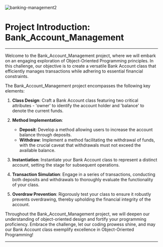 ![banking-management2](https://github.com/NikhilPanda01/Bank_Account_Management/assets/114555468/da99fa4c-fb4c-482d-91fb-d7c68645662c)
# Project Introduction: Bank_Account_Management
---


Welcome to the Bank_Account_Management project, where we will embark on an engaging exploration of Object-Oriented Programming principles. 
In this challenge, our objective is to create a versatile Bank Account class that efficiently manages transactions while adhering to essential financial constraints.

The Bank_Account_Management project encompasses the following key elements:

1. **Class Design**: Craft a Bank Account class featuring two critical attributes - 'owner' to identify the account holder and 'balance' to denote the current funds.

2. **Method Implementation**:
   - **Deposit**: Develop a method allowing users to increase the account balance through deposits.
   - **Withdraw**: Implement a method facilitating the withdrawal of funds, with the crucial caveat that withdrawals must not exceed the available balance.

3. **Instantiation**: Instantiate your Bank Account class to represent a distinct account, setting the stage for subsequent operations.

4. **Transaction Simulation**: Engage in a series of transactions, conducting both deposits and withdrawals to thoroughly evaluate the functionality of your class.

5. **Overdraw Prevention**: Rigorously test your class to ensure it robustly prevents overdrawing, thereby upholding the financial integrity of the account.

Throughout the Bank_Account_Management project, we will deepen our understanding of object-oriented design and fortify your programming proficiency. 
Embrace the challenge, let our coding prowess shine, and may our Bank Account class exemplify excellence in Object-Oriented Programming!


---
